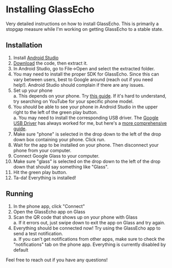 
# Installing GlassEcho
Very detailed instructions on how to install GlassEcho. This is primarily a stopgap measure while I'm working on getting GlassEcho to a stable state.

## Installation
1. Install [Android Studio](https://developer.android.com/studio/install)
2. [Download](https://github.com/tujson/GlassEcho/archive/main.zip) the code, then extract it.
3. In Android Studio, go to File->Open and select the extracted folder.
4. You may need to install the proper SDK for GlassEcho. Since this can vary between users, best to Google around (reach out if you need help!). Android Studio should complain if there are any issues.
5. Set up your phone  
a. This depends on your phone. Try [this guide](https://developer.android.com/studio/debug/dev-options). If it's hard to understand, try searching on YouTube for your specific phone model.
6. You *should* be able to see your phone in Android Studio in the upper right to the left of the green play button.  
a. You may need to install the corresponding USB driver. The [Google USB Driver](https://developer.android.com/studio/run/win-usb) has always worked for me, but here's a [more comprehensive guide](https://developer.android.com/studio/run/oem-usb).
7. Make sure "phone" is selected in the drop down to the left of the drop down box containing your phone. Click run.
8. Wait for the app to be installed on your phone. Then disconnect your phone from your computer.
9. Connect Google Glass to your computer.
10. Make sure "glass" is selected on the drop down to the left of the drop down that should say something like "Glass".
11. Hit the green play button.
12. Ta-da! Everything is installed!

## Running
1. In the phone app, click "Connect"
2. Open the GlassEcho app on Glass
3. Scan the QR code that shows up on your phone with Glass  
a. If it errors out, just swipe down to exit the app on Glass and try again.
4. Everything should be connected now! Try using the GlassEcho app to send a test notification.  
a. If you can't get notifications from other apps, make sure to check the "notifications" tab on the phone app. Everything is currently disabled by default

Feel free to reach out if you have any questions!